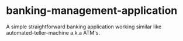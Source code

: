 # banking-management-application
A simple straightforward banking application working similar like automated-teller-machine a.k.a ATM's.
